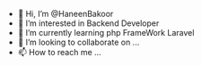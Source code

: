 - 👋 Hi, I’m @HaneenBakoor
- 👀 I’m interested in Backend Developer
- 🌱 I’m currently learning php FrameWork Laravel
- 💞️ I’m looking to collaborate on ...
- 📫 How to reach me ...

<!---
HaneenBakoor/HaneenBakoor is a ✨ special ✨ repository because its `README.md` (this file) appears on your GitHub profile.
You can click the Preview link to take a look at your changes.
--->

